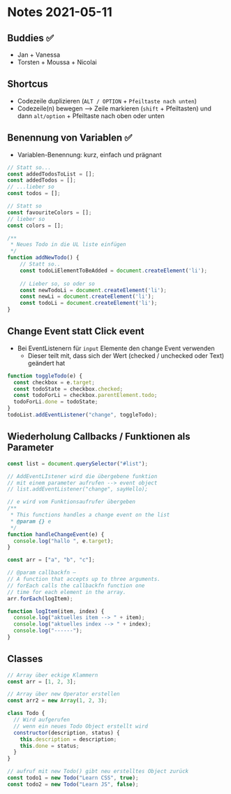 # Notes 2021-05-11

## Buddies ✅

- Jan + Vanessa
- Torsten + Moussa + Nicolai

## Shortcus
- Codezeile duplizieren (`ALT / OPTION` + `Pfeiltaste nach unten`)
- Codezeile(n) bewegen --> Zeile markieren (`shift` + Pfeiltasten) und dann `alt/option` + Pfeiltaste nach oben oder unten

## Benennung von Variablen ✅

- Variablen-Benennung: kurz, einfach und prägnant

```js
// Statt so...
const addedTodosToList = [];
const addedTodos = [];
// ...lieber so
const todos = [];

// Statt so
const favouriteColors = [];
// lieber so
const colors = [];

/**
 * Neues Todo in die UL liste einfügen
 */
function addNewTodo() {
    // Statt so..
    const todoLiElementToBeAdded = document.createElement('li');
    
    // Lieber so, so oder so
    const newTodoLi = document.createElement('li');
    const newLi = document.createElement('li');
    const todoLi = document.createElement('li');
}
```

## Change Event statt Click event

- Bei EventListenern für `input` Elemente den change Event verwenden
  - Dieser teilt mit, dass sich der Wert (checked / unchecked oder Text) geändert hat

```js
function toggleTodo(e) {
  const checkbox = e.target;
  const todoState = checkbox.checked;
  const todoForLi = checkbox.parentElement.todo;
  todoForLi.done = todoState;
}
todoList.addEventListener("change", toggleTodo);
````

## Wiederholung Callbacks / Funktionen als Parameter 

```js
const list = document.querySelector("#list");

// AddEventLIstener wird die übergebene funktion
// mit einem parameter aufrufen --> event object
// list.addEventListener("change", sayHello);

// e wird vom Funktionsaufrufer übergeben
/**
 * This functions handles a change event on the list
 * @param {} e 
 */
function handleChangeEvent(e) {
  console.log("hallo ", e.target);
}
```

```js
const arr = ["a", "b", "c"];

// @param callbackfn —
// A function that accepts up to three arguments.
// forEach calls the callbackfn function one
// time for each element in the array.
arr.forEach(logItem);

function logItem(item, index) {
  console.log("aktuelles item --> " + item);
  console.log("aktuelles index --> " + index);
  console.log("------");
}
```


## Classes

```js
// Array über eckige Klammern
const arr = [1, 2, 3];

// Array über new Operator erstellen
const arr2 = new Array(1, 2, 3);
```

```js
class Todo {
  // Wird aufgerufen
  // wenn ein neues Todo Object erstellt wird
  constructor(description, status) {
    this.description = description;
    this.done = status;
  }
}

// aufruf mit new Todo() gibt neu erstelltes Object zurück
const todo1 = new Todo("Learn CSS", true);
const todo2 = new Todo("Learn JS", false);
```

